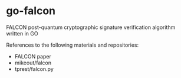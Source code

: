 # go-falcon
FALCON post-quantum cryptographic signature verification algorithm written in GO

References to the following materials and repositories:
- FALCON paper
- mikeout/falcon
- tprest/falcon.py
